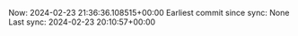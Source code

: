 Now: 2024-02-23 21:36:36.108515+00:00 Earliest commit since sync: None Last sync: 2024-02-23 20:10:57+00:00
